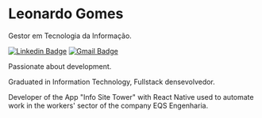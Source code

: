 # Leonardo Gomes

Gestor em Tecnologia da Informação.

[![Linkedin Badge](https://img.shields.io/badge/-Leonardo%20Gomes-007bff?style=flat-square&logo=Linkedin&logoColor=white&link=https://www.linkedin.com/in/leonardo-gomes-bb8b6a106/)](https://www.linkedin.com/in/leonardo-gomes-bb8b6a106/) 
[![Gmail Badge](https://img.shields.io/badge/-leonardogs0919@gmail.com-dd473e?style=flat-square&logo=Gmail&logoColor=white&link=mailto:leonardogs0919@gmail.com)](mailto:leonardogs0919@gmail.com)

Passionate about development.

Graduated in Information Technology, Fullstack densevolvedor.

Developer of the App "Info Site Tower" with React Native used to automate work in the workers' sector of the company EQS Engenharia.


